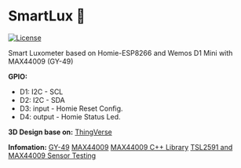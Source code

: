 # SmartLux :construction:
[![License](https://img.shields.io/badge/license-MIT%20License-blue.svg)](http://doge.mit-license.org)

Smart Luxometer based on Homie-ESP8266 and Wemos D1 Mini with MAX44009 (GY-49)

**GPIO:**
* D1: I2C - SCL
* D2: I2C - SDA
* D3: input - Homie Reset Config.
* D4: output - Homie Status Led.

**3D Design base on:** 
[ThingVerse](https://www.thingiverse.com/thing:3919259)

**Infomation:**
[GY-49](http://wiki.sunfounder.cc/index.php?title=Digital_Light_Intensity_Sensor_Module_(GY-49))
[MAX44009](https://www.maximintegrated.com/en/products/interface/sensor-interface/MAX44009.html)
[MAX44009 C++ Library](https://github.com/RobTillaart/Max44009)
[TSL2591 and MAX44009 Sensor Testing](https://ab-log.ru/smart-house/ethernet/megad-tsl2591)
